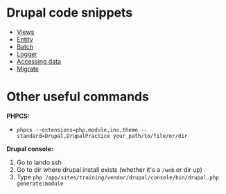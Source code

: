 # Drupal code snippets

 - [Views](views.md)
 - [Entity](entity.md)
 - [Batch](batch.md)
 - [Logger](logger.md)
 - [Accessing data](accessing_data.md)
 - [Migrate](migrate.md)

# Other useful commands
**PHPCS:**
 - `phpcs --extensions=php,module,inc,theme --standard=Drupal,DrupalPractice your_path/to/file/or/dir`
 
**Drupal console:**
1. Go to lando ssh
2. Go to dir where drupal install exists (whether it's a `/web` or dir up)
3. Type `php /app/sites/training/vendor/drupal/console/bin/drupal.php generate:module`
